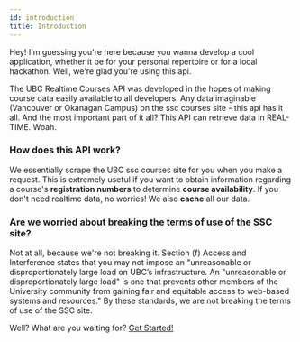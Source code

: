 ```yaml
---
id: introduction
title: Introduction
---
```


Hey! I'm guessing you're here because you wanna develop a cool application, whether it be for your personal repertoire or for a local hackathon. Well, we're glad you're using this api.

The UBC Realtime Courses API was developed in the hopes of making course data easily available to all developers. Any data imaginable (Vancouver or Okanagan Campus) on the ssc courses site - this api has it all. And the most important part of it all? This API can retrieve data in REAL-TIME. Woah.

### How does this API work?

We essentially scrape the UBC ssc courses site for you when you make a request. This is extremely useful if you want to obtain information regarding a course's **registration numbers** to determine **course availability**. If you don't need realtime data, no worries! We also **cache** all our data.

### Are we worried about breaking the terms of use of the SSC site?

Not at all, because we're not breaking it. Section (f) Access and Interference states that you may not impose an "unreasonable or disproportionately large load on UBC’s infrastructure. An "unreasonable or disproportionately large load" is one that prevents other members of the University community from gaining fair and equitable access to web-based systems and resources." By these standards, we are not breaking the terms of use of the SSC site.

Well? What are you waiting for? [Get Started!](gettingStarted)